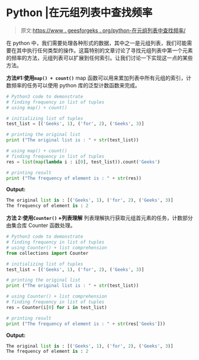 # Python |在元组列表中查找频率

> 原文:[https://www . geesforgeks . org/python-在元组列表中查找频率/](https://www.geeksforgeeks.org/python-finding-frequency-in-list-of-tuples/)

在 python 中，我们需要处理各种形式的数据，其中之一是元组列表，我们可能需要在其中执行任何类型的操作。这篇特别的文章讨论了寻找元组列表中第一个元素的频率的方法，元组列表可以扩展到任何索引。让我们讨论一下实现这一点的某些方法。

**方法#1:使用`map() + count()`**
map 函数可以用来累加列表中所有元组的索引，计数频率的任务可以使用 python 库的泛型计数函数来完成。

```py
# Python3 code to demonstrate
# finding frequency in list of tuples
# using map() + count()

# initializing list of tuples
test_list = [('Geeks', 1), ('for', 2), ('Geeks', 3)]

# printing the original list
print ("The original list is : " + str(test_list))

# using map() + count()
# finding frequency in list of tuples 
res = list(map(lambda i : i[0], test_list)).count('Geeks')

# printing result
print ("The frequency of element is : " + str(res))
```

**Output:**

```py
The original list is : [('Geeks', 1), ('for', 2), ('Geeks', 3)]
The frequency of element is : 2

```

**方法 2:使用`Counter()` +列表理解**
列表理解执行获取元组首元素的任务，计数部分由集合库 Counter 函数处理。

```py
# Python3 code to demonstrate
# finding frequency in list of tuples
# using Counter() + list comprehension
from collections import Counter

# initializing list of tuples
test_list = [('Geeks', 1), ('for', 2), ('Geeks', 3)]

# printing the original list
print ("The original list is : " + str(test_list))

# using Counter() + list comprehension
# finding frequency in list of tuples 
res = Counter(i[0] for i in test_list)

# printing result
print ("The frequency of element is : " + str(res['Geeks']))
```

**Output:**

```py
The original list is : [('Geeks', 1), ('for', 2), ('Geeks', 3)]
The frequency of element is : 2

```
